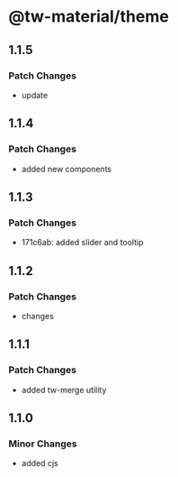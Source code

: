 # @tw-material/theme

## 1.1.5

### Patch Changes

- update

## 1.1.4

### Patch Changes

- added new components

## 1.1.3

### Patch Changes

- 171c6ab: added slider and tooltip

## 1.1.2

### Patch Changes

- changes

## 1.1.1

### Patch Changes

- added tw-merge utility

## 1.1.0

### Minor Changes

- added cjs
